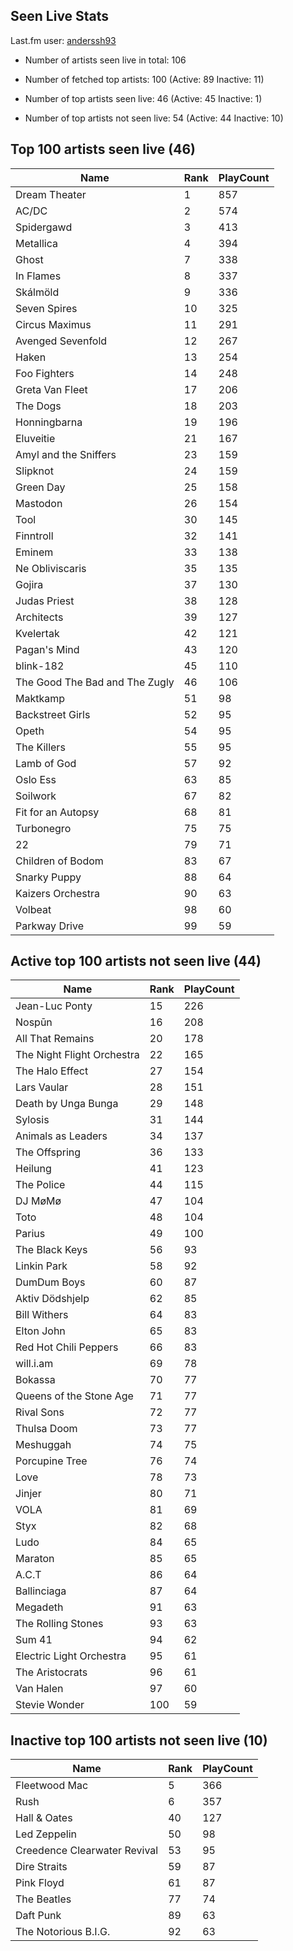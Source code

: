 ## Seen Live Stats

Last.fm user: [anderssh93](https://www.last.fm/user/anderssh93)

- Number of artists seen live in total: 106

- Number of fetched top artists: 100 (Active: 89 Inactive: 11)

- Number of top artists seen live: 46 (Active: 45 Inactive: 1)

- Number of top artists not seen live: 54 (Active: 44 Inactive: 10)

## Top 100 artists seen live (46)

Name                           | Rank | PlayCount
------------------------------ | ---- | ---------
Dream Theater                  | 1    | 857      
AC/DC                          | 2    | 574      
Spidergawd                     | 3    | 413      
Metallica                      | 4    | 394      
Ghost                          | 7    | 338      
In Flames                      | 8    | 337      
Skálmöld                       | 9    | 336      
Seven Spires                   | 10   | 325      
Circus Maximus                 | 11   | 291      
Avenged Sevenfold              | 12   | 267      
Haken                          | 13   | 254      
Foo Fighters                   | 14   | 248      
Greta Van Fleet                | 17   | 206      
The Dogs                       | 18   | 203      
Honningbarna                   | 19   | 196      
Eluveitie                      | 21   | 167      
Amyl and the Sniffers          | 23   | 159      
Slipknot                       | 24   | 159      
Green Day                      | 25   | 158      
Mastodon                       | 26   | 154      
Tool                           | 30   | 145      
Finntroll                      | 32   | 141      
Eminem                         | 33   | 138      
Ne Obliviscaris                | 35   | 135      
Gojira                         | 37   | 130      
Judas Priest                   | 38   | 128      
Architects                     | 39   | 127      
Kvelertak                      | 42   | 121      
Pagan's Mind                   | 43   | 120      
blink-182                      | 45   | 110      
The Good The Bad and The Zugly | 46   | 106      
Maktkamp                       | 51   | 98       
Backstreet Girls               | 52   | 95       
Opeth                          | 54   | 95       
The Killers                    | 55   | 95       
Lamb of God                    | 57   | 92       
Oslo Ess                       | 63   | 85       
Soilwork                       | 67   | 82       
Fit for an Autopsy             | 68   | 81       
Turbonegro                     | 75   | 75       
22                             | 79   | 71       
Children of Bodom              | 83   | 67       
Snarky Puppy                   | 88   | 64       
Kaizers Orchestra              | 90   | 63       
Volbeat                        | 98   | 60       
Parkway Drive                  | 99   | 59       

## Active top 100 artists not seen live (44)

Name                       | Rank | PlayCount
-------------------------- | ---- | ---------
Jean-Luc Ponty             | 15   | 226      
Nospūn                     | 16   | 208      
All That Remains           | 20   | 178      
The Night Flight Orchestra | 22   | 165      
The Halo Effect            | 27   | 154      
Lars Vaular                | 28   | 151      
Death by Unga Bunga        | 29   | 148      
Sylosis                    | 31   | 144      
Animals as Leaders         | 34   | 137      
The Offspring              | 36   | 133      
Heilung                    | 41   | 123      
The Police                 | 44   | 115      
DJ MøMø                    | 47   | 104      
Toto                       | 48   | 104      
Parius                     | 49   | 100      
The Black Keys             | 56   | 93       
Linkin Park                | 58   | 92       
DumDum Boys                | 60   | 87       
Aktiv Dödshjelp            | 62   | 85       
Bill Withers               | 64   | 83       
Elton John                 | 65   | 83       
Red Hot Chili Peppers      | 66   | 83       
will.i.am                  | 69   | 78       
Bokassa                    | 70   | 77       
Queens of the Stone Age    | 71   | 77       
Rival Sons                 | 72   | 77       
Thulsa Doom                | 73   | 77       
Meshuggah                  | 74   | 75       
Porcupine Tree             | 76   | 74       
Love                       | 78   | 73       
Jinjer                     | 80   | 71       
VOLA                       | 81   | 69       
Styx                       | 82   | 68       
Ludo                       | 84   | 65       
Maraton                    | 85   | 65       
A.C.T                      | 86   | 64       
Ballinciaga                | 87   | 64       
Megadeth                   | 91   | 63       
The Rolling Stones         | 93   | 63       
Sum 41                     | 94   | 62       
Electric Light Orchestra   | 95   | 61       
The Aristocrats            | 96   | 61       
Van Halen                  | 97   | 60       
Stevie Wonder              | 100  | 59       

## Inactive top 100 artists not seen live (10)

Name                         | Rank | PlayCount
---------------------------- | ---- | ---------
Fleetwood Mac                | 5    | 366      
Rush                         | 6    | 357      
Hall & Oates                 | 40   | 127      
Led Zeppelin                 | 50   | 98       
Creedence Clearwater Revival | 53   | 95       
Dire Straits                 | 59   | 87       
Pink Floyd                   | 61   | 87       
The Beatles                  | 77   | 74       
Daft Punk                    | 89   | 63       
The Notorious B.I.G.         | 92   | 63       

